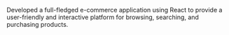  Developed a full-fledged e-commerce application using React to provide a user-friendly and interactive 
platform for browsing, searching, and purchasing products. 
